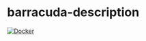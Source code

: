 # barracuda-description
[![Docker](https://github.com/usc-robosub/barracuda-description/actions/workflows/docker-publish.yml/badge.svg)](https://github.com/usc-robosub/barracuda-description/actions/workflows/docker-publish.yml)
